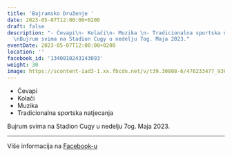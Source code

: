 ```yaml
---
title: 'Bajramsko Druženje '
date: 2023-05-07T12:00:00+0200
draft: false
description: "- Ćevapi\n- Kolači\n- Muzika \n- Tradicionalna sportska natjecanja\n\
  \nBujrum svima na Stadion Cugy u nedelju 7og. Maja 2023."
eventDate: 2023-05-07T12:00:00+0200
location: ''
facebook_id: '1340810243143093'
weight: 30
image: https://scontent-iad3-1.xx.fbcdn.net/v/t39.30808-6/476233477_936651505262116_4103480540059516894_n.jpg?_nc_cat=110&ccb=1-7&_nc_sid=9e60e4&_nc_ohc=jb63L1rZmzAQ7kNvwG8q4Bb&_nc_oc=Adng5hEhoR-ZRJa0d_lRdMICwByhyhz-UGnT1EBJo47wEhWY3U9mi0B6mnFkE-Z7_8o&_nc_zt=23&_nc_ht=scontent-iad3-1.xx&edm=ABTKTjYEAAAA&_nc_gid=mLwmew1-HP2VM53W2umdUg&oh=00_AfF2am8dlJVG8NO0l8N6TsHDLP6bJ2CkycfxtRw0ltKKrw&oe=6810C1CB
---
```


- Ćevapi
- Kolači
- Muzika 
- Tradicionalna sportska natjecanja

Bujrum svima na Stadion Cugy u nedelju 7og. Maja 2023.

---

Više informacija na [Facebook-u](https://facebook.com/events/1340810243143093)